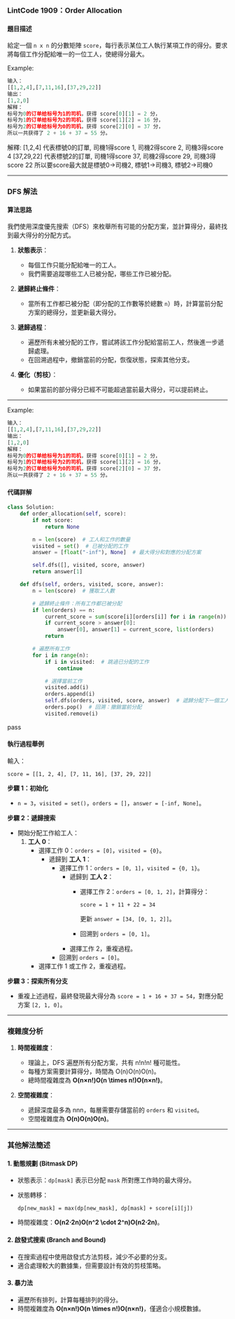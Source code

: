 ### **LintCode 1909：Order Allocation**

#### **題目描述**

給定一個 `n x n` 的分數矩陣 `score`，每行表示某位工人執行某項工作的得分。要求將每個工作分配給唯一的一位工人，使總得分最大。

Example:
```python
输入：
[[1,2,4],[7,11,16],[37,29,22]]
输出：
[1,2,0]
解释：
标号为0的订单给标号为1的司机，获得 score[0][1] = 2 分，
标号为1的订单给标号为2的司机，获得 score[1][2] = 16 分，
标号为2的订单给标号为0的司机，获得 score[2][0] = 37 分，
所以一共获得了 2 + 16 + 37 = 55 分。
```
解釋:
[1,2,4] 代表標號0的訂單, 司機1得score 1, 司機2得score 2, 司機3得score 4
[37,29,22] 代表標號2的訂單, 司機1得score 37, 司機2得score 29, 司機3得score 22
所以要score最大就是標號0->司機2, 標號1->司機3, 標號2->司機0

---

### **DFS 解法**

#### **算法思路**

我們使用深度優先搜索（DFS）來枚舉所有可能的分配方案，並計算得分，最終找到最大得分的分配方式。

1. **狀態表示**：
    
    - 每個工作只能分配給唯一的工人。
    - 我們需要追蹤哪些工人已被分配，哪些工作已被分配。
2. **遞歸終止條件**：
    
    - 當所有工作都已被分配（即分配的工作數等於總數 `n`）時，計算當前分配方案的總得分，並更新最大得分。
3. **遞歸過程**：
    
    - 遍歷所有未被分配的工作，嘗試將該工作分配給當前工人，然後進一步遞歸處理。
    - 在回溯過程中，撤銷當前的分配，恢復狀態，探索其他分支。
4. **優化（剪枝）**：
    
    - 如果當前的部分得分已經不可能超過當前最大得分，可以提前終止。

---
Example:
```python
输入：
[[1,2,4],[7,11,16],[37,29,22]]
输出：
[1,2,0]
解释：
标号为0的订单给标号为1的司机，获得 score[0][1] = 2 分，
标号为1的订单给标号为2的司机，获得 score[1][2] = 16 分，
标号为2的订单给标号为0的司机，获得 score[2][0] = 37 分，
所以一共获得了 2 + 16 + 37 = 55 分。
```


#### **代碼詳解**

```python
class Solution:
    def order_allocation(self, score):
        if not score:
            return None

        n = len(score)  # 工人和工作的數量
        visited = set()  # 已被分配的工作
        answer = [float("-inf"), None]  # 最大得分和對應的分配方案

        self.dfs([], visited, score, answer)
        return answer[1]

    def dfs(self, orders, visited, score, answer):
        n = len(score)  # 獲取工人數

        # 遞歸終止條件：所有工作都已被分配
        if len(orders) == n:
            current_score = sum(score[i][orders[i]] for i in range(n))  # 計算得分
            if current_score > answer[0]:
                answer[0], answer[1] = current_score, list(orders)
            return

        # 遍歷所有工作
        for i in range(n):
            if i in visited:  # 跳過已分配的工作
                continue

            # 選擇當前工作
            visited.add(i)
            orders.append(i)
            self.dfs(orders, visited, score, answer)  # 遞歸分配下一個工人
            orders.pop()  # 回溯：撤銷當前分配
            visited.remove(i)

```
pass

#### **執行過程舉例**

輸入：

`score = [[1, 2, 4], [7, 11, 16], [37, 29, 22]]`

**步驟 1：初始化**

- `n = 3`，`visited = set()`，`orders = []`，`answer = [-inf, None]`。

**步驟 2：遞歸搜索**

- 開始分配工作給工人：
    1. **工人 0**：
        - 選擇工作 0：`orders = [0]`，`visited = {0}`。
            - 遞歸到 **工人 1**：
                - 選擇工作 1：`orders = [0, 1]`，`visited = {0, 1}`。
                    - 遞歸到 **工人 2**：
                        - 選擇工作 2：`orders = [0, 1, 2]`，計算得分：

                            `score = 1 + 11 + 22 = 34`
                            
                            更新 `answer = [34, [0, 1, 2]]`。
                        - 回溯到 `orders = [0, 1]`。
                    - 選擇工作 2，重複過程。
                - 回溯到 `orders = [0]`。
        - 選擇工作 1 或工作 2，重複過程。

**步驟 3：探索所有分支**

- 重複上述過程，最終發現最大得分為 `score = 1 + 16 + 37 = 54`，對應分配方案 `[2, 1, 0]`。

---

### **複雜度分析**

1. **時間複雜度**：
    
    - 理論上，DFS 遍歷所有分配方案，共有 n!n!n! 種可能性。
    - 每種方案需要計算得分，時間為 O(n)O(n)O(n)。
    - 總時間複雜度為 **O(n×n!)O(n \times n!)O(n×n!)**。
2. **空間複雜度**：
    
    - 遞歸深度最多為 nnn，每層需要存儲當前的 `orders` 和 `visited`。
    - 空間複雜度為 **O(n)O(n)O(n)**。

---

### **其他解法簡述**

#### 1. **動態規劃 (Bitmask DP)**

- 狀態表示：`dp[mask]` 表示已分配 `mask` 所對應工作時的最大得分。
- 狀態轉移：

    `dp[new_mask] = max(dp[new_mask], dp[mask] + score[i][j])`
    
- 時間複雜度：**O(n2⋅2n)O(n^2 \cdot 2^n)O(n2⋅2n)**。

#### 2. **啟發式搜索 (Branch and Bound)**

- 在搜索過程中使用啟發式方法剪枝，減少不必要的分支。
- 適合處理較大的數據集，但需要設計有效的剪枝策略。

#### 3. **暴力法**

- 遍歷所有排列，計算每種排列的得分。
- 時間複雜度為 **O(n×n!)O(n \times n!)O(n×n!)**，僅適合小規模數據。